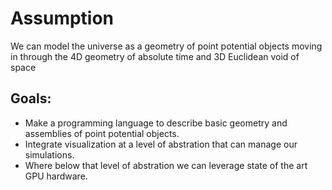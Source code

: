 # Assumption

We can model the universe as a geometry of point potential objects moving in through the 4D geometry of absolute time and 3D Euclidean void of space 

## Goals: 

*   Make a programming language to describe basic geometry and assemblies of point potential objects.
*   Integrate visualization at a level of abstration that can manage our simulations.
*   Where below that level of abstration we can leverage state of the art GPU hardware.